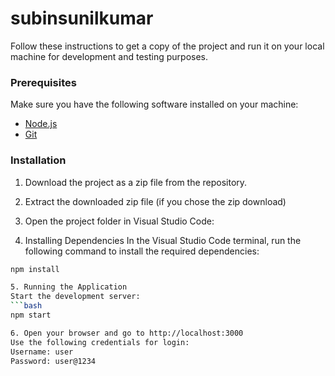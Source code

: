 # subinsunilkumar

Follow these instructions to get a copy of the project and run it on your local machine for development and testing purposes.

### Prerequisites

Make sure you have the following software installed on your machine:

- [Node.js](https://nodejs.org/)
- [Git](https://git-scm.com/)

### Installation

1. Download the project as a zip file from the repository.

2. Extract the downloaded zip file (if you chose the zip download)
3. Open the project folder in Visual Studio Code:

4. Installing Dependencies
In the Visual Studio Code terminal, run the following command to install the required dependencies:
 ```bash
npm install

5. Running the Application
Start the development server:
 ```bash
npm start

6. Open your browser and go to http://localhost:3000
Use the following credentials for login:
Username: user
Password: user@1234
 
